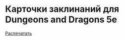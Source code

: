 Карточки заклинаний для Dungeons and Dragons 5e
========

<a href="https://alvadia.github.io/DnD_templates/">Распечатать</a>
